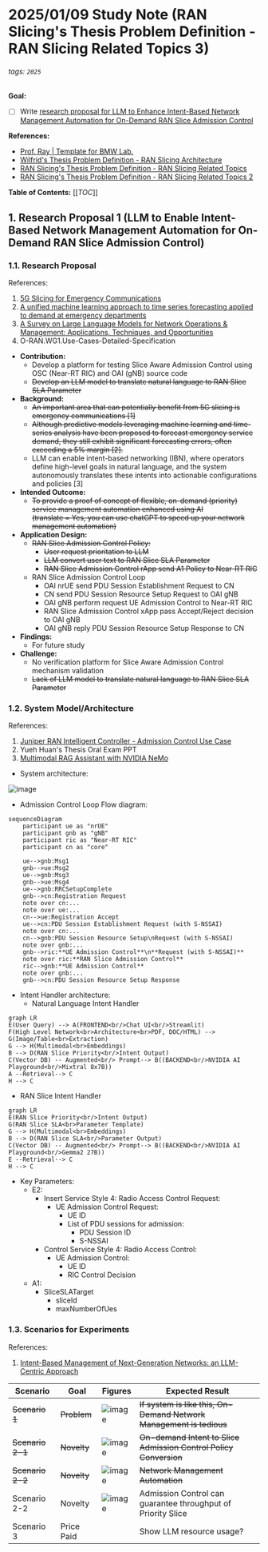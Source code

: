 # 2025/01/09 Study Note (RAN Slicing's Thesis Problem Definition - RAN Slicing Related Topics 3)

###### tags: `2025`

**Goal:**
- [ ] Write [research proposal for LLM to Enhance Intent-Based Network Management Automation for On-Demand RAN Slice Admission Control](#1-Research-Proposal-1-LLM-to-Enhance-Intent-Based-Network-Management-Automation-for-On-Demand-RAN-Slice-Admission-Control)

**References:**
- [Prof. Ray | Template for BMW Lab.](https://hackmd.io/@RayCheng/rJIuoWmB8)
- [Wilfrid's Thesis Problem Definition - RAN Slicing Architecture](https://hackmd.io/@superwilfrid/BJaSZiYjA)
- [RAN Slicing's Thesis Problem Definition - RAN Slicing Related Topics](https://hackmd.io/@superwilfrid/SJD6D_ajR)
- [RAN Slicing's Thesis Problem Definition - RAN Slicing Related Topics 2](https://hackmd.io/@superwilfrid/Hyfd3U0NJe)

**Table of Contents:**
[[_TOC_]]

## 1. Research Proposal 1 (LLM to Enable Intent-Based Network Management Automation for On-Demand RAN Slice Admission Control)

### 1.1. Research Proposal

References:
1. [5G Slicing for Emergency Communications](https://ieeexplore.ieee.org/document/9732142)
2. [A unified machine learning approach to time series forecasting applied to demand at emergency departments](https://bmcemergmed.biomedcentral.com/articles/10.1186/s12873-020-00395-y)
3. [A Survey on Large Language Models for Network Operations & Management: Applications, Techniques, and Opportunities](https://arxiv.org/html/2412.19823v1)
4. O-RAN.WG1.Use-Cases-Detailed-Specification

- **Contribution:**
    - Develop a platform for testing Slice Aware Admission Control using OSC (Near-RT RIC) and OAI (gNB) source code
    - ~~Develop an LLM model to translate natural language to RAN Slice SLA Parameter~~
- **Background:**
    - ~~An important area that can potentially benefit from 5G slicing is emergency communications [1]~~
    - ~~Although predictive models leveraging machine learning and time-series analysis have been proposed to forecast emergency service demand, they still exhibit significant forecasting errors, often exceeding a 5% margin [2].~~
    - LLM can enable intent-based networking (IBN), where operators define high-level goals in natural language, and the system autonomously translates these intents into actionable configurations and policies [3]
- **Intended Outcome:**
    - ~~To provide a proof of concept of flexible, on-demand (priority) service management automation enhanced using AI<br>(translate = Yes, you can use chatGPT to speed up your network management automation)~~
- **Application Design:**
    - ~~RAN Slice Admission Control Policy:~~
        - ~~User request prioritation to LLM~~
        - ~~LLM convert user text to RAN Slice SLA Parameter~~
        - ~~RAN Slice Admission Control rApp send A1 Policy to Near-RT RIC~~
    - RAN Slice Admission Control Loop
        - OAI nrUE send PDU Session Establishment Request to CN
        - CN send PDU Session Resource Setup Request to OAI gNB
        - OAI gNB perform request UE Admission Control to Near-RT RIC
        - RAN Slice Admission Control xApp pass Accept/Reject decision to OAI gNB
        - OAI gNB reply PDU Session Resource Setup Response to CN
- **Findings:**
    - For future study
- **Challenge:**
    - No verification platform for Slice Aware Admission Control mechanism validation
    - ~~Lack of LLM model to translate natural language to RAN Slice SLA Parameter~~

### 1.2. System Model/Architecture
References:
1. [Juniper RAN Intelligent Controller - Admission Control Use Case](https://www.youtube.com/watch?v=HD3kDIp0VZI)
2. Yueh Huan's Thesis Oral Exam PPT
3. [Multimodal RAG Assistant with NVIDIA NeMo](https://github.com/NVIDIA/GenerativeAIExamples/tree/main/community/multimodal_assistant)

- System architecture:

![image](https://hackmd.io/_uploads/ryKuNpXPyl.png)

- Admission Control Loop Flow diagram:
```mermaid
sequenceDiagram
	participant ue as "nrUE"
	participant gnb as "gNB"
	participant ric as "Near-RT RIC"
	participant cn as "core"

	ue-->gnb:Msg1
	gnb-->ue:Msg2
	ue-->gnb:Msg3
	gnb-->ue:Msg4
	ue-->gnb:RRCSetupComplete
	gnb-->cn:Registration Request
	note over cn:...
	note over ue:...
	cn-->ue:Registration Accept
	ue-->cn:PDU Session Establishment Request (with S-NSSAI)
	note over cn:...
	cn-->gnb:PDU Session Resource Setup\nRequest (with S-NSSAI)
	note over gnb:...
	gnb-->ric:**UE Admission Control**\n**Request (with S-NSSAI)**
	note over ric:**RAN Slice Admission Control**
	ric-->gnb:**UE Admission Control**
	note over gnb:...
	gnb-->cn:PDU Session Resource Setup Response
```

- Intent Handler architecture:
    - Natural Language Intent Handler
```mermaid
graph LR
E(User Query) --> A(FRONTEND<br/>Chat UI<br/>Streamlit)
F(High Level Network<br>Architecture<br>PDF, DOC/HTML) --> G(Image/Table<br>Extraction)
G --> H(Multimodal<br>Embeddings)
B --> D(RAN Slice Priority<br/>Intent Output)
C(Vector DB) -- Augmented<br/> Prompt--> B((BACKEND<br/>NVIDIA AI Playground<br/>Mixtral 8x7B))
A --Retrieval--> C
H --> C
```
- RAN Slice Intent Handler
```mermaid
graph LR
E(RAN Slice Priority<br/>Intent Output)
G(RAN Slice SLA<br>Parameter Template)
G --> H(Multimodal<br>Embeddings)
B --> D(RAN Slice SLA<br/>Parameter Output)
C(Vector DB) -- Augmented<br/> Prompt--> B((BACKEND<br/>NVIDIA AI Playground<br/>Gemma2 27B))
E --Retrieval--> C
H --> C
```

- Key Parameters:
    - E2:
        - Insert Service Style 4: Radio Access Control Request:
            - UE Admission Control Request:
                - UE ID
                - List of PDU sessions for admission:
                    - PDU Session ID
                    - S-NSSAI
        - Control Service Style 4: Radio Access Control:
            - UE Admission Control:
                - UE ID
                - RIC Control Decision
    - A1:
        - SliceSLATarget
            - sliceId
            - maxNumberOfUes

### 1.3. Scenarios for Experiments

References:
1. [Intent-Based Management of Next-Generation Networks: an LLM-Centric Approach](https://ieeexplore.ieee.org/document/10574890)

| Scenario         | Goal        | Figures                                             | Expected Result                                                     |
| ---------------- | ----------- | --------------------------------------------------- | ------------------------------------------------------------------- |
| ~~Scenario 1~~   | ~~Problem~~ | ![image](https://hackmd.io/_uploads/SkpikSXwJg.png) | ~~If system is like this, On-Demand Network Management is tedious~~ |
| ~~Scenario 2-1~~ | ~~Novelty~~ | ![image](https://hackmd.io/_uploads/H1Ct5Cmwyg.png) | ~~On-demand Intent to Slice Admission Control Policy Conversion~~   |
| ~~Scenario 2-2~~ | ~~Novelty~~ | ![image](https://hackmd.io/_uploads/SJU0_0mDyl.png) | ~~Network Management Automation~~                                   |
| Scenario 2-2     | Novelty     | ![image](https://hackmd.io/_uploads/B1Aui0mDyl.png) | Admission Control can guarantee throughput of Priority Slice        |
| Scenario 3       | Price Paid  |                                                     | Show LLM resource usage?                                                                    |

<!--
```c=
{
    "SliceSLATarget": [
        {
            "sliceId": "1:0x010203",
            "maxNumberOfUes": "5"
        },
        {
            "sliceId": "1:0x112233",
            "maxNumberOfUes": "5"
        }
    ]
}
```
-->

